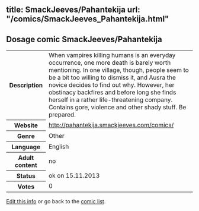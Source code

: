 title: SmackJeeves/Pahantekija
url: "/comics/SmackJeeves_Pahantekija.html"
---
Dosage comic SmackJeeves/Pahantekija
-----------------------------------------

<p id="msg"></p>
<script type="text/javascript">
if (window.location.search === '?edit_info_mail=sent_ok') {
  var elem = document.getElementById("msg");
  elem.innerHTML = 'Edited information sucessfully sent for review, which is usually done daily. Thanks!';
  elem.className = 'ok';
}
</script>
<table class="comicinfo">
<tr>
<th>Description</th><td>When vampires killing humans is an everyday occurrence, one more death is barely worth mentioning. In one village, though, people seem to be a bit too willing to dismiss it, and Ausra the novice decides to find out why. However, her obstinacy backfires and before long she finds herself in a rather life-threatening company. Contains gore, violence and other shady stuff. Be prepared.</td>
</tr>
<tr>
<th>Website</th><td><a href="http://pahantekija.smackjeeves.com/comics/">http://pahantekija.smackjeeves.com/comics/</a></td>
</tr>
<tr>
<th>Genre</th><td>Other</td>
</tr>
<tr>
<th>Language</th><td>English</td>
</tr>
<tr>
<th>Adult content</th><td>no</td>
</tr>
<tr>
<th>Status</th><td>ok on 15.11.2013</td>
</tr>
<tr>
<th>Votes</th><td>0</td>
</tr>
</table>

[Edit this info](SmackJeeves_Pahantekija_edit.html) or go back to the [comic list](../comic-index.html).
